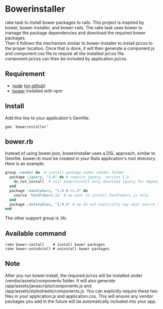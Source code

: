 # Bowerinstaller

rake task to install bower packages to rails.  This project is inspired by 
bower, bower-installer, and bower-rails.  The rake task uses bower to
manage the package dependencies and download the required bower packages.  
Then it follows the mechanism similar to bower-installer to install js/css 
to the proper location.  Once that is done, it will then generate a 
component.js and component.css file to require all the installed js/css file.  
component.js/css can then be included by application.js/css.

## Requirement

* [node](http://nodejs.org) ([on github](https://github.com/joyent/node))
* [bower](https://github.com/twitter/bow) installed with npm

## Install
Add this line to your application's Gemfile:

    gem 'bowerinstaller'

## bower.rb
Instead of using bower.json, bowerinstaller uses a DSL approach, similar to 
Gemfile.  bower.rb must be created in your Rails application's root directory.
Here is an example:

``` ruby
group :vendor do  # install package under vendor folder
  package :jquery, "1.8" do # require jquery, version 1.8
    do_not_install  # tell bowerinstall only download jquery for dependency check, we use do_not_install to tell bower that we will include jquery ourselves
  end
  package :handlebars, "1.0.0-rc.3" do
    source 'handlebars.js' # we want to install handlebars.js only.
  end
  package :datatables, "1.9.4" # we do not explicitly say what source to install.  This will install the files as specified in package's package.json's main attribute
end
```
The other support group is :lib.

## Available command

    rake bower:install    # install bower packages
    rake bower:unindstall # uninstall bower packages

## Note
After you run bower:install, the required js/css will be installed under
/vendor/assets/components folder.  It will also generate 
/app/assets/javascripts/components.js and /app/assets/stylesheets/components.js.
You can explicitly require these two files in your application.js and application.css.
This will ensure any vendor packages you add in the future will be automatically
included into your app.
